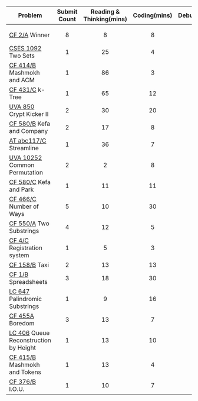 | Problem | Submit Count | Reading & Thinking(mins) | Coding(mins) | Debugging(mins) | Tags |
| - |:-:|:-:|:-:|:-:|-:|
|  |  |  |  |  |  |
| [CF 2/A](https://codeforces.com/problemset/problem/2/A) Winner | 8 | 8 | 8 | 42 | brute force |
| [CSES 1092](https://cses.fi/problemset/task/1092) Two Sets | 1 | 25 | 4 | 0 | math |
| [CF 414/B](https://codeforces.com/problemset/problem/414/B) Mashmokh and ACM | 1 | 86 | 3 | 15 | dp |
| [CF 431/C](https://codeforces.com/problemset/problem/431/C) k-Tree | 1 | 65 | 12 | 0 | dp |
| [UVA 850](https://uva.onlinejudge.org/index.php?option=com_onlinejudge&Itemid=8&page=show_problem&problem=791) Crypt Kicker II | 2 | 30 | 20 | 2 | string |
| [CF 580/B](https://codeforces.com/problemset/problem/580/B) Kefa and Company | 2 | 17 | 8 | 1 | two pointers |
| [AT abc117/C](https://atcoder.jp/contests/abc117/tasks/abc117_c) Streamline | 1 | 36 | 7 | 0 | sorting |
| [UVA 10252](https://uva.onlinejudge.org/index.php?option=com_onlinejudge&Itemid=8&page=show_problem&problem=1193) Common Permutation | 2 | 2 | 8 | 7 | string |
| [CF 580/C](https://codeforces.com/problemset/problem/580/C) Kefa and Park | 1 | 11 | 11 | 0 | dfs |
| [CF 466/C](https://codeforces.com/problemset/problem/466/C) Number of Ways | 5 | 10 | 30 | 70 | math |
| [CF 550/A](https://codeforces.com/problemset/problem/550/A) Two Substrings | 4 | 12 | 5 | 10 | brute force |
| [CF 4/C](https://codeforces.com/problemset/problem/4/C) Registration system | 1 | 5 | 3 | 0 | brute force |
| [CF 158/B](https://codeforces.com/problemset/problem/158/B) Taxi | 2 | 13 | 13 | 3 | greedy |
| [CF 1/B](https://codeforces.com/contest/1/problem/B) Spreadsheets | 3 | 18 | 30 | 19 | math |
| [LC 647](https://leetcode.com/problems/palindromic-substrings/) Palindromic Substrings | 1 | 9 | 16 | 0 | dp & string |
| [CF 455A](https://codeforces.com/problemset/problem/455/A) Boredom | 3 | 13 | 7 | 3 | dp |
| [LC 406](https://leetcode.com/problems/queue-reconstruction-by-height/) Queue Reconstruction by Height | 1 | 13 | 10 | 0 | greedy |
| [CF 415/B](https://codeforces.com/contest/415/problem/B) Mashmokh and Tokens | 1 | 13 | 4 | 0 | greedy |
| [CF 376/B](https://codeforces.com/contest/376/problem/B) I.O.U. | 1 | 10 | 7 | 0 | brute force |
